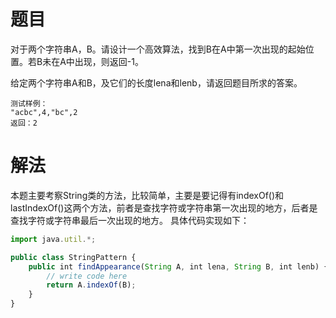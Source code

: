 # 题目
对于两个字符串A，B。请设计一个高效算法，找到B在A中第一次出现的起始位置。若B未在A中出现，则返回-1。

给定两个字符串A和B，及它们的长度lena和lenb，请返回题目所求的答案。
```
测试样例：
"acbc",4,"bc",2
返回：2
```
# 解法
本题主要考察String类的方法，比较简单，主要是要记得有indexOf()和lastIndexOf()这两个方法，前者是查找字符或字符串第一次出现的地方，后者是查找字符或字符串最后一次出现的地方。
具体代码实现如下：
```javascript
import java.util.*;

public class StringPattern {
    public int findAppearance(String A, int lena, String B, int lenb) {
        // write code here
        return A.indexOf(B);
    }
}
```

